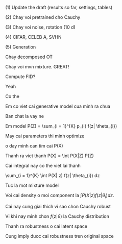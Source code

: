 (1) Update the draft (results so far, settings, tables) 

(2) Chay voi pretrained cho Cauchy

(3) Chay voi noise, rotation (10 d)

(4) CIFAR, CELEB A, SVHN

(5) Generation



Chay decomposed OT



Chay voi mvn mixture. GREAT!

Compute FID?





Yeah



Co the



Em co viet cai generative model cua minh ra chua



Ban chat la vay ne



Em model P(Z) = \sum_{i = 1}^{K} p_{i} f(z| \theta_{i})



May cai parameters thi minh optimize



o day minh can tim cai P(X)



Thanh ra viet thanh P(X) = \int P(X|Z) P(Z)



Cai integral nay co the viet lai thanh



\sum_{i = 1}^{K} \int P(X| z) f(z| \theta_{i}) dz



Tuc la mot mixture model



Voi cai density o moi component la $\int P(X|z) f(z| \theta_{i}) dz$.



Cai nay cung giai thich vi sao chon Cauchy robust



Vi khi nay minh chon $f(z| \theta)$ la Cauchy distribution



Thanh ra robustness o cai latent space



Cung imply duoc cai robustness tren original space